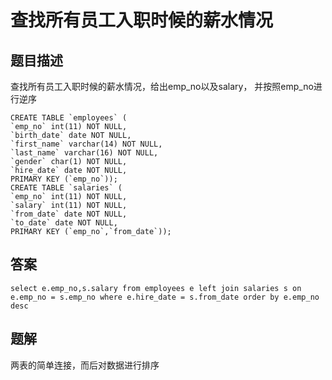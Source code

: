 # 查找所有员工入职时候的薪水情况

## 题目描述

查找所有员工入职时候的薪水情况，给出emp_no以及salary， 并按照emp_no进行逆序

```mysql
CREATE TABLE `employees` (
`emp_no` int(11) NOT NULL,
`birth_date` date NOT NULL,
`first_name` varchar(14) NOT NULL,
`last_name` varchar(16) NOT NULL,
`gender` char(1) NOT NULL,
`hire_date` date NOT NULL,
PRIMARY KEY (`emp_no`));
CREATE TABLE `salaries` (
`emp_no` int(11) NOT NULL,
`salary` int(11) NOT NULL,
`from_date` date NOT NULL,
`to_date` date NOT NULL,
PRIMARY KEY (`emp_no`,`from_date`));
```

## 答案

```mysql
select e.emp_no,s.salary from employees e left join salaries s on e.emp_no = s.emp_no where e.hire_date = s.from_date order by e.emp_no desc
```

## 题解

两表的简单连接，而后对数据进行排序